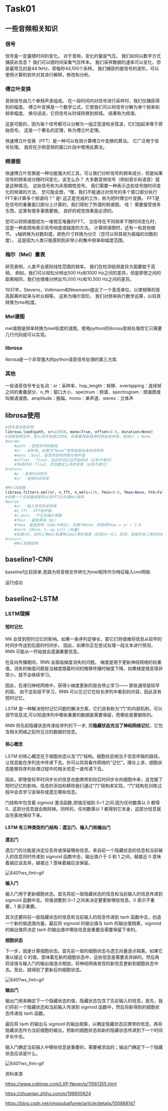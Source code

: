 # Task01

## 一些音频相关知识

### 信号

信号是一定量随时间的变化。 对于音频，变化的量是气压。 我们如何以数字方式捕获此信息？ 我们可以随时间采集气压样本。 我们采样数据的速率可以变化，但是最常见的是44.1kHz，即每秒44,100个采样。 我们捕获的是信号的波形，可以使用计算机软件对其进行解释，修改和分析。

### 傅立叶变换

音频信号由几个单频声波组成。 在一段时间内对信号进行采样时，我们仅捕获得到的幅度。 傅立叶变换是一个数学公式，它使我们可以将信号分解为单个频率和频率幅度。 换句话说，它将信号从时域转换到频域。 结果称为频谱。

这是可能的，因为每个信号都可以分解为一组正弦波和余弦波，它们加起来等于原始信号。 这是一个著名的定理，称为傅立叶定理。

快速傅立叶变换（FFT）是一种可以有效计算傅立叶变换的算法。 它广泛用于信号处理。 我将在示例音频的窗口片段中使用此算法。

### 频谱图

快速傅立叶变换是一种功能强大的工具，可让我们分析信号的频率成分，但是如果信号的频率成分随时间变化，该怎么办？ 大多数音频信号（例如音乐和语音）就是这种情况。 这些信号称为非周期性信号。 我们需要一种表示这些信号随时间变化的频谱的方法。 您可能会想，“嘿，我们不能通过对信号的多个窗口部分执行FFT来计算多个频谱吗？” 是! 这正是完成的工作，称为短时傅立叶变换。 FFT是在信号的重叠窗口部分上计算的，我们得到了所谓的频谱图。 哇！ 需要接受很多东西。这里有很多事情要做。 良好的视觉效果是必须的。

您可以将频谱图视为一堆相互堆叠的FFT。 当信号在不同频率下随时间变化时，这是一种直观地表示信号响度或幅度的方法。 计算频谱图时，还有一些其他细节。 y轴转换为对数刻度，颜色尺寸转换为分贝（您可以将其视为振幅的对数刻度）。 这是因为人类只能感知到非常小的集中频率和幅度范围。

### 梅尔（Mel）量表

研究表明，人类不会感知线性范围的频率。 我们在检测低频差异方面要胜于高频。 例如，我们可以轻松分辨出500 Hz和1000 Hz之间的差异，但是即使之间的距离相同，我们也很难分辨出10,000 Hz和10,500 Hz之间的差异。

1937年，Stevens，Volkmann和Newmann提出了一个音高单位，以使相等的音高距离听起来与听众相等。 这称为梅尔音阶。 我们对频率执行数学运算，以将其转换为mel标度。

### Mel谱图

mel谱图是频率转换为mel标度的谱图。使用python的librosa音频处理库它只需要几行代码就可以实现。

### librosa

librosa是一个非常强大的python语音信号处理的第三方库.

### 其他

一些语音信号专业名词：sr：采样率、hop_length：帧移、overlapping：连续帧之间的重叠部分、n_fft：窗口大小、spectrum：频谱、spectrogram：频谱图或叫做语谱图、amplitude：振幅、mono：单声道、stereo：立体声

## librosa使用

```python
#首先是读取音频
librosa.load(path, sr=22050, mono=True, offset=0.0, duration=None)
#读取音频文件。默认采样率是22050，如果要保留音频的原始采样率，使用sr = None.
#param:
	#path ：音频文件的路径。
	#sr ：采样率，如果为“None”使用音频自身的采样率
	#mono ：bool，是否将信号转换为单声道
	#offset ：float，在此时间之后开始阅读（以秒为单位）
	#持续时间：float，仅加载这么多的音频（以秒为单位）
#return:
	#y ：音频时间序列
	#sr ：音频的采样率
```

```python
#Mel滤波器
librosa.filters.mel(sr, n_fft, n_mels=128, fmin=0.0, fmax=None, htk=False, norm=1)
#创建一个滤波器组矩阵以将FFT合并成Mel频率
#param：
	#sr ：输入信号的采样率
	#n_fft ：FFT组件数
	#n_mels ：产生的梅尔带数
	#fmin ：最低频率（Hz）
	#fmax：最高频率（以Hz为单位）。如果为None，则使用fmax = sr / 2.0
	#norm：{None，1，np.inf} [标量]
	#如果为1，则将三角mel权重除以mel带的宽度（区域归一化）。否则，保留所有三角形的峰值为1.0
#return：
	#Mel变换矩阵
```

## baseline1-CNN

baseline1比较简单,思路为将音频文件转化为mel矩阵作为特征输入cnn网络.

运行成功

## baseline2-LSTM

### LSTM理解

#### 短时记忆

NN 会受到短时记忆的影响。如果一条序列足够长，那它们将很难将信息从较早的时间步传送到后面的时间步。 因此，如果你正在尝试处理一段文本进行预测，RNN 可能从一开始就会遗漏重要信息。

在反向传播期间，RNN 会面临梯度消失的问题。 梯度是用于更新神经网络的权重值，消失的梯度问题是当梯度随着时间的推移传播时梯度下降，如果梯度值变得非常小，就不会继续学习。

因此，在递归神经网络中，获得小梯度更新的层会停止学习—— 那些通常是较早的层。 由于这些层不学习，RNN 可以忘记它在较长序列中看到的内容，因此具有短时记忆。

LSTM 是一种解决短时记忆问题的解决方案，它们具有称为“门”的内部机制，可以调节信息流,可以知道序列中哪些重要的数据是需要保留，而哪些是要删除的。

RNN 将先前隐藏状态传递给序列的下一步, 而**隐藏状态充当了神经网络记忆**，它包含相关网络之前所见过的数据的信息。

#### 核心概念

LSTM 的核心概念在于细胞状态以及“门”结构。细胞状态相当于信息传输的路径，让信息能在序列连中传递下去。你可以将其看作网络的“记忆”。理论上讲，细胞状态能够将序列处理过程中的相关信息一直传递下去。

因此，即使是较早时间步长的信息也能携带到较后时间步长的细胞中来，这克服了短时记忆的影响。信息的添加和移除我们通过“门”结构来实现，“门”结构在训练过程中会去学习该保存或遗忘哪些信息。

门结构中包含着 sigmoid 激活函数,把值压缩到 0~1 之间.因为任何数乘以 0 都得 0，这部分信息就会剔除掉。同样的，任何数乘以 1 都得到它本身，这部分信息就会完美地保存下来。

#### LSTM 有三种类型的门结构：遗忘门、输入门和输出门

**遗忘门**

 遗忘门的功能是决定应丢弃或保留哪些信息。来自前一个隐藏状态的信息和当前输入的信息同时传递到 sigmoid 函数中去，输出值介于 0 和 1 之间，越接近 0 意味着越应该丢弃，越接近 1 意味着越应该保留。

![640?wx_fmt=gif](https://imgconvert.csdnimg.cn/aHR0cHM6Ly9tbWJpei5xcGljLmNuL21tYml6X2dpZi9CblNORWFmaWNGQWIxaDZOQ28wNWF0Qlh2ZHU3UThQaWJwbURHVmljTHhVRGRVYlhsUmF5Tm9NUzZUU3dsUE5CYW1vNVR1WlBLWlpFVDdoZ2ZYUGJXZ1pQZy82NDA_d3hfZm10PWdpZg?x-oss-process=image/format,png)

**输入门**

输入门用于更新细胞状态。首先将前一层隐藏状态的信息和当前输入的信息传递到 sigmoid 函数中去。将值调整到 0~1 之间来决定要更新哪些信息。0 表示不重要，1 表示重要。

其次还要将前一层隐藏状态的信息和当前输入的信息传递到 tanh 函数中去，创造一个新的侯选值向量。最后将 sigmoid 的输出值与 tanh 的输出值相乘，sigmoid 的输出值将决定 tanh 的输出值中哪些信息是重要且需要保留下来的。

**细胞状态**

下一步，就是计算细胞状态。首先前一层的细胞状态与遗忘向量逐点相乘。如果它乘以接近 0 的值，意味着在新的细胞状态中，这些信息是需要丢弃掉的。然后再将该值与输入门的输出值逐点相加，将神经网络发现的新信息更新到细胞状态中去。至此，就得到了更新后的细胞状态。

![640?wx_fmt=gif](https://imgconvert.csdnimg.cn/aHR0cHM6Ly9tbWJpei5xcGljLmNuL21tYml6X2dpZi9CblNORWFmaWNGQWIxaDZOQ28wNWF0Qlh2ZHU3UThQaWJwdE1pYkx1NDFGWjhNaWJZU3RiaEg2WU93MlFEUzNPY25aYmtZNkpEa3ZwZXJndXdlVndSMVR2aWFBLzY0MD93eF9mbXQ9Z2lm?x-oss-process=image/format,png)

**输出门**

输出门用来确定下一个隐藏状态的值，隐藏状态包含了先前输入的信息。首先，我们将前一个隐藏状态和当前输入传递到 sigmoid 函数中，然后将新得到的细胞状态传递给 tanh 函数。

最后将 tanh 的输出与 sigmoid 的输出相乘，以确定隐藏状态应携带的信息。再将隐藏状态作为当前细胞的输出，把新的细胞状态和新的隐藏状态传递到下一个时间步长中去。

输入门确定当前输入中哪些信息是重要的，需要被添加的；输出门确定下一个隐藏状态应该是什么。

![640?wx_fmt=gif](https://imgconvert.csdnimg.cn/aHR0cHM6Ly9tbWJpei5xcGljLmNuL21tYml6X2dpZi9CblNORWFmaWNGQWIxaDZOQ28wNWF0Qlh2ZHU3UThQaWJwSW9ZaENOVHp1YVM0WGNQb3Nnb1c2b3dkZ0VlUFJibm5BbzVaaWNpYmMyV1pVcUNLR0RpYmRxUXZ3LzY0MD93eF9mbXQ9Z2lm?x-oss-process=image/format,png)

资料来源

https://www.cnblogs.com/LXP-Never/p/11561355.html

https://zhuanlan.zhihu.com/p/198900624

https://blog.csdn.net/yingqubaifumei/article/details/100888147

